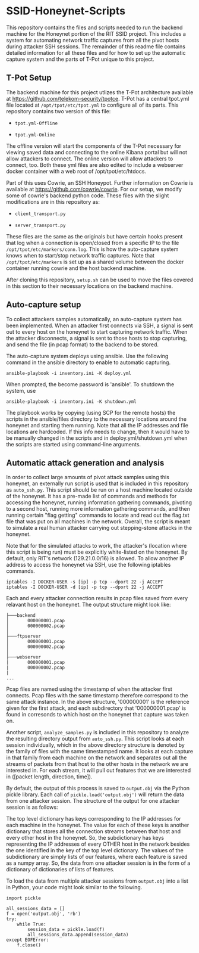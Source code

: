 # SSID-Honeynet-Scripts

This repository contains the files and scripts needed to run the backend machine for the Honeynet portion of the RIT SSID project. This includes a system for automating network traffic captures from all the pivot hosts during attacker SSH sessions. The remainder of this readme file contains detailed information for all these files and for how to set up the automatic capture system and the parts of T-Pot unique to this project. 

## T-Pot Setup

 The backend machine for this project utlizes the T-Pot architecture available at https://github.com/telekom-security/tpotce. T-Pot has a central tpot.yml file located at ```/opt/tpot/etc/tpot.yml``` to configure all of its parts. This repository contains two version of this file:

 - ```tpot.yml-Offline```

 - ```tpot.yml-Online```

 The offline version will start the components of the T-Pot necessary for viewing saved data and connecting to the online Kibana portal but will not allow attackers to connect. The online version will allow attackers to connect, too. Both these yml files are also edited to include a webserver docker container with a web root of /opt/tpot/etc/htdocs.

Part of this uses Cowrie, an SSH Honeypot. Further information on Cowrie is available at https://github.com/cowrie/cowrie. For our setup, we modify some of cowrie's backend python code. These files with the slight modifications are in this repository as:

 - ```client_transport.py```

 - ```server_transport.py```

 These files are the same as the originals but have certain hooks present that log when a connection is open/closed from a specific IP to the file ```/opt/tpot/etc/markers/conn.log```. This is how the auto-capture system knows when to start/stop network traffic captures. Note that ```/opt/tpot/etc/markers``` is set up as a shared volume between the docker container running cowrie and the host backend machine. 

 After cloning this repository, ```setup.sh``` can be used to move the files covered in this section to their necessary locations on the backend machine. 

 ## Auto-capture setup

 To collect attackers samples automatically, an auto-capture system has been implemented. When an attacker first connects via SSH, a signal is sent out to every host on the honeynet to start capturing network traffic. When the attacker disconnects, a signal is sent to those hosts to stop capturing, and send the file (in pcap format) to the backend to be stored. 

 The auto-capture system deploys using ansible. Use the following command in the ansible directory to enable to automatic capturing.

 ```ansible-playbook -i inventory.ini -K deploy.yml```

 When prompted, the become password is 'ansible'. To shutdown the system, use

 ```ansible-playbook -i inventory.ini -K shutdown.yml```

 The playbook works by copying (using SCP for the remote hosts) the scripts in the ansible/files directory to the necessary locations around the honeynet and starting them running. Note that all the IP addresses and file locations are hardcoded. If this info needs to change, then it would have to be manually changed in the scripts and in deploy.yml/shutdown.yml when the scripts are started using command-line arguments. 

 ## Automatic attack generation and analysis

 In order to collect large amounts of pivot attack samples using this honeynet, an externally run script is used that is included in this repository as ```auto_ssh.py```. This script should be run on a host machine located outside of the honeynet. It has a pre-made list of commands and methods for accessing the honeynet, running information gathering commands, pivoting to a second host, running more information gathering commands, and then running certain "flag getting" commands to locate and read out the flag.txt file that was put on all machines in the network. Overall, the script is meant to simulate a real human attacker carrying out stepping-stone attacks in the honeynet.

 Note that for the simulated attacks to work, the attacker's (location where this script is being run) must be explicitly white-listed on the honeynet. By default, only RIT's network (129.21.0.0/16) is allowed. To allow another IP address to access the honeynet via SSH, use the following iptables commands.

 ```
 iptables -I DOCKER-USER -s [ip] -p tcp --dport 22 -j ACCEPT
 iptables -I DOCKER-USER -d [ip] -p tcp --dport 22 -j ACCEPT
 ```

 Each and every attacker connection results in pcap files saved from every relavant host on the honeynet. The output structure might look like:

```
├───backend
│       000000001.pcap
│       000000002.pcap
│
├───ftpserver
│       000000001.pcap
│       000000002.pcap
│
├───webserver
|       000000001.pcap
|       000000002.pcap
|        
...
```

Pcap files are named using the timestamp of when the attacker first connects. Pcap files with the same timestamp therefore correspond to the same attack instance. In the above structure, '000000001' is the reference given for the first attack, and each subdirectory that '000000001.pcap' is found in corresonds to which host on the honeynet that capture was taken on.

Another script, ```analyze_samples.py``` is included in this repository to analyze the resulting directory output from ```auto_ssh.py```. This script looks at each session individually, which in the above directory structure is denoted by the family of files with the same timestamped name. It looks at each capture in that family from each machine on the network and separates out all the streams of packets from that host to the other hosts in the network we are interested in. For each stream, it will pull out features that we are interested in ([packet length, direction, time]). 

By default, the output of this process is saved to ```output.obj``` via the Python pickle library. Each call of ```pickle.load('output.obj')``` will return the data from one attacker session. The structure of the output for one attacker session is as follows:

The top level dictionary has keys corresponding to the IP addresses for each machine in the honeynet. The value for each of these keys is another dictionary that stores all the connection streams between that host and every other host in the honeynet. So, the subdictionary has keys representing the IP addresses of every OTHER host in the network besides the one identified in the key of the top level dictionary. The values of the subdictionary are simply lists of our features, where each feature is saved as a numpy array. So, the data from one attacker session is in the form of a dictionary of dictionaries of lists of features.

To load the data from multiple attacker sessions from ```output.obj``` into a list in Python, your code might look similar to the following.

```
import pickle

all_sessions_data = []
f = open('output.obj', 'rb')
try:
    while True:
        session_data = pickle.load(f)
        all_sessions_data.append(session_data)
except EOFError:
    f.close()
```
